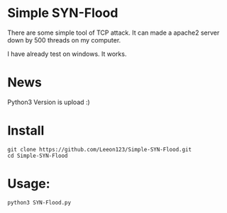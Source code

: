 # Simple SYN-Flood
There are some simple tool of TCP attack. It can made a apache2 server down by 500 threads on my computer.

I have already test on windows. It works.



# News
Python3 Version is upload :)

# Install
    git clone https://github.com/Leeon123/Simple-SYN-Flood.git
    cd Simple-SYN-Flood

# Usage:

    python3 SYN-Flood.py
